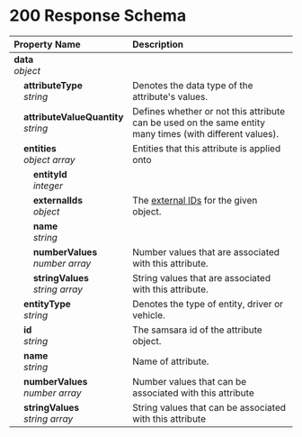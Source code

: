 # 200 Response Schema
| Property Name | Description |
| :------------ | :---------- |
| **data**<br/>_object_ |  |
| **&nbsp;&nbsp;&nbsp;&nbsp;attributeType**<br/>_&nbsp;&nbsp;&nbsp;&nbsp;string_ | Denotes the data type of the attribute's values. |
| **&nbsp;&nbsp;&nbsp;&nbsp;attributeValueQuantity**<br/>_&nbsp;&nbsp;&nbsp;&nbsp;string_ | Defines whether or not this attribute can be used on the same entity many times (with different values). |
| **&nbsp;&nbsp;&nbsp;&nbsp;entities**<br/>_&nbsp;&nbsp;&nbsp;&nbsp;object array_ | Entities that this attribute is applied onto |
| **&nbsp;&nbsp;&nbsp;&nbsp;&nbsp;&nbsp;&nbsp;&nbsp;entityId**<br/>_&nbsp;&nbsp;&nbsp;&nbsp;&nbsp;&nbsp;&nbsp;&nbsp;integer_ |  |
| **&nbsp;&nbsp;&nbsp;&nbsp;&nbsp;&nbsp;&nbsp;&nbsp;externalIds**<br/>_&nbsp;&nbsp;&nbsp;&nbsp;&nbsp;&nbsp;&nbsp;&nbsp;object_ | The [external IDs](https://developers.samsara.com/docs/external-ids) for the given object. |
| **&nbsp;&nbsp;&nbsp;&nbsp;&nbsp;&nbsp;&nbsp;&nbsp;name**<br/>_&nbsp;&nbsp;&nbsp;&nbsp;&nbsp;&nbsp;&nbsp;&nbsp;string_ |  |
| **&nbsp;&nbsp;&nbsp;&nbsp;&nbsp;&nbsp;&nbsp;&nbsp;numberValues**<br/>_&nbsp;&nbsp;&nbsp;&nbsp;&nbsp;&nbsp;&nbsp;&nbsp;number array_ | Number values that are associated with this attribute. |
| **&nbsp;&nbsp;&nbsp;&nbsp;&nbsp;&nbsp;&nbsp;&nbsp;stringValues**<br/>_&nbsp;&nbsp;&nbsp;&nbsp;&nbsp;&nbsp;&nbsp;&nbsp;string array_ | String values that are associated with this attribute. |
| **&nbsp;&nbsp;&nbsp;&nbsp;entityType**<br/>_&nbsp;&nbsp;&nbsp;&nbsp;string_ | Denotes the type of entity, driver or vehicle. |
| **&nbsp;&nbsp;&nbsp;&nbsp;id**<br/>_&nbsp;&nbsp;&nbsp;&nbsp;string_ | The samsara id of the attribute object. |
| **&nbsp;&nbsp;&nbsp;&nbsp;name**<br/>_&nbsp;&nbsp;&nbsp;&nbsp;string_ | Name of attribute. |
| **&nbsp;&nbsp;&nbsp;&nbsp;numberValues**<br/>_&nbsp;&nbsp;&nbsp;&nbsp;number array_ | Number values that can be associated with this attribute |
| **&nbsp;&nbsp;&nbsp;&nbsp;stringValues**<br/>_&nbsp;&nbsp;&nbsp;&nbsp;string array_ | String values that can be associated with this attribute |
